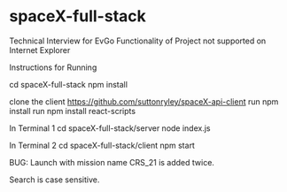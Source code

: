 # spaceX-full-stack
Technical Interview for EvGo
Functionality of Project not supported on Internet Explorer

Instructions for Running

cd spaceX-full-stack
npm install 

clone the client https://github.com/suttonryley/spaceX-api-client
run npm install 
run npm install react-scripts

In Terminal 1 
cd spaceX-full-stack/server
node index.js

In Terminal 2 
cd spaceX-full-stack/client
npm start

BUG: Launch with mission name CRS_21 is added twice. 

Search is case sensitive. 

